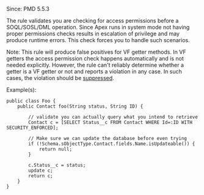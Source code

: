 Since: PMD 5.5.3

The rule validates you are checking for access permissions before a SOQL/SOSL/DML operation.
Since Apex runs in system mode not having proper permissions checks results in escalation of
privilege and may produce runtime errors. This check forces you to handle such scenarios.

Note: This rule will produce false positives for VF getter methods. In VF getters the access permission
check happens automatically and is not needed explicitly. However, the rule can't reliably determine
whether a getter is a VF getter or not and reports a violation in any case. In such cases, the violation
should be [suppressed](pmd_userdocs_suppressing_warnings.html).

Example(s):
```
public class Foo {
    public Contact foo(String status, String ID) {

        // validate you can actually query what you intend to retrieve
        Contact c = [SELECT Status__c FROM Contact WHERE Id=:ID WITH SECURITY_ENFORCED];

        // Make sure we can update the database before even trying
        if (!Schema.sObjectType.Contact.fields.Name.isUpdateable()) {
            return null;
        }

        c.Status__c = status;
        update c;
        return c;
    }
}
```
